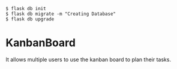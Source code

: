```
$ flask db init
$ flask db migrate -m "Creating Database"
$ flask db upgrade
```
# KanbanBoard
It allows multiple users to use the kanban board to plan their tasks.
